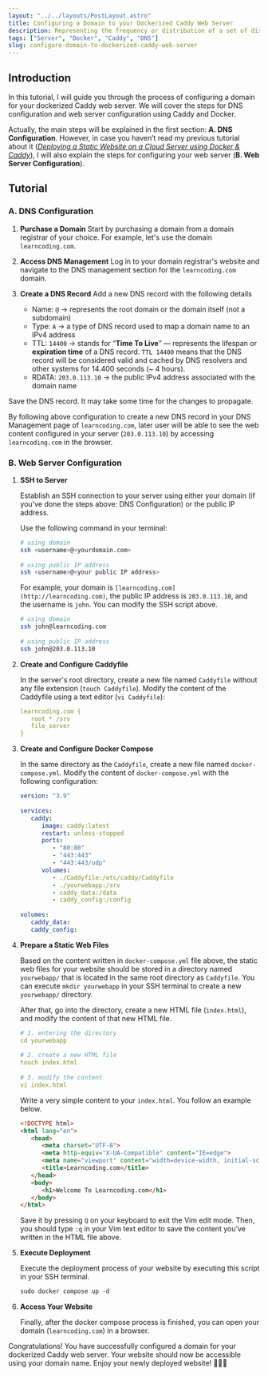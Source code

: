 ```yaml
---
layout: "../../layouts/PostLayout.astro"
title: Configuring a Domain to your Dockerized Caddy Web Server
description: Representing the frequency or distribution of a set of discrete data points in different categories.
tags: ["Server", "Docker", "Caddy", "DNS"]
slug: configure-domain-to-dockerized-caddy-web-server
---
```


## Introduction

In this tutorial, I will guide you through the process of configuring a domain for your dockerized Caddy web server. We will cover the steps for DNS configuration and web server configuration using Caddy and Docker.

Actually, the main steps will be explained in the first section: **A. DNS Configuration**. However, in case you haven’t read my previous tutorial about it (*[Deploying a Static Website on a Cloud Server using Docker & Caddy](https://ricoputra.my.id/docs/deploy-static-web-using-docker-caddy/)*), I will also explain the steps for configuring your web server (**B. Web Server Configuration**).

## Tutorial

### A. DNS Configuration

1. **Purchase a Domain**
   Start by purchasing a domain from a domain registrar of your choice. For example, let's use the domain `learncoding.com`.

2. **Access DNS Management**
   Log in to your domain registrar's website and navigate to the DNS management section for the `learncoding.com` domain.

3. **Create a DNS Record**
   Add a new DNS record with the following details
   - Name: `@` → represents the root domain or the domain itself (not a subdomain)
   - Type: `A` → a type of DNS record used to map a domain name to an IPv4 address
   - TTL: `14400` → stands for “**Time To Live**” — represents the lifespan or **expiration time** of a DNS record. `TTL 14400` means that the DNS record will be considered valid and cached by DNS resolvers and other systems for 14.400 seconds (~ 4 hours).
   - RDATA: `203.0.113.10` → the public IPv4 address associated with the domain name
    
Save the DNS record. It may take some time for the changes to propagate.

By following above configuration to create a new DNS record in your DNS Management page of `learncoding.com`, later user will be able to see the web content configured in your server (`203.0.113.10`) by accessing `learncoding.com` in the browser.


### B. Web Server Configuration

1. **SSH to Server**
    
   Establish an SSH connection to your server using either your domain (if you've done the steps above: DNS Configuration) or the public IP address. 
   
   Use the following command in your terminal:
    
   ```bash
   # using domain
   ssh <username>@<yourdomain.com>
    
   # using public IP address
   ssh <username>@<your public IP address>
   ```
    
   For example, your domain is `[learncoding.com](http://learncoding.com)`, the public IP address is `203.0.113.10`, and the username is `john`. You can modify the SSH script above.
    
   ```bash
   # using domain
   ssh john@learncoding.com
    
   # using public IP address
   ssh john@203.0.113.10
   ```
    
2. **Create and Configure Caddyfile**

   In the server's root directory, create a new file named `Caddyfile` without any file extension (`touch Caddyfile`). Modify the content of the Caddyfile using a text editor (`vi Caddyfile`):
    
   ```yaml
   learncoding.com {
      root * /srv
      file_server
   } 
   ```
    
3. **Create and Configure Docker Compose**
    
   In the same directory as the `Caddyfile`, create a new file named `docker-compose.yml`. Modify the content of `docker-compose.yml` with the following configuration:

   ```yaml
   version: "3.9"
    
   services:
      caddy:
         image: caddy:latest
         restart: unless-stopped
         ports:
            - "80:80"
            - "443:443"
            - "443:443/udp"
         volumes:
            - ./Caddyfile:/etc/caddy/Caddyfile
            - ./yourwebapp:/srv
            - caddy_data:/data
            - caddy_config:/config
    
   volumes:
      caddy_data:
      caddy_config:
    ```
    
4. **Prepare a Static Web Files**
    
   Based on the content written in `docker-compose.yml` file above, the static web files for your website should be stored in a directory named `yourwebapp/` that is located in the same root directory as `Caddyfile`. You can execute `mkdir yourwebapp` in your SSH terminal to create a new `yourwebapp/` directory.
    
   After that, go into the directory, create a new HTML file (`index.html`), and modify the content of that new HTML file.
    
   ```yaml
   # 1. entering the directory
   cd yourwebapp
    
   # 2. create a new HTML file
   touch index.html
    
   # 3. modify the content
   vi index.html
   ```
    
   Write a very simple content to your `index.html`. You follow an example below.
    
   ```html
   <!DOCTYPE html>
   <html lang="en">
      <head>
         <meta charset="UTF-8">
         <meta http-equiv="X-UA-Compatible" content="IE=edge">
         <meta name="viewport" content="width=device-width, initial-scale=1.0">
         <title>Learncoding.com</title>
      </head>
      <body>
         <h1>Welcome To Learncoding.com</h1>
      </body>
   </html>
   ```
    
    Save it by pressing `Q` on your keyboard to exit the Vim edit mode. Then, you should type `:q` in your Vim text editor to save the content you’ve written in the HTML file above.
    
5. **Execute Deployment**
    
   Execute the deployment process of your website by executing this script in your SSH terminal.
    
   ```html
   sudo docker compose up -d
   ```
    
6. **Access Your Website**
   
   Finally, after the docker compose process is finished, you can open your domain (`learncoding.com`) in a browser.

Congratulations! You have successfully configured a domain for your dockerized Caddy web server. Your website should now be accessible using your domain name. Enjoy your newly deployed website! 🎉🎉🎉